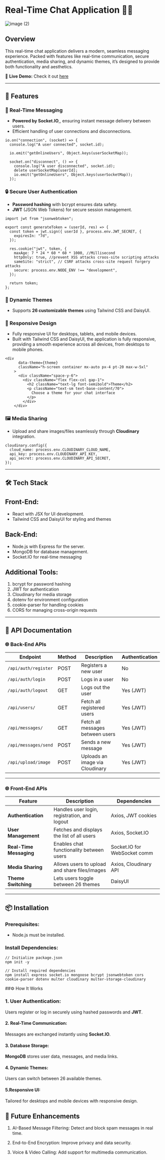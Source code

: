 # Real-Time Chat Application 📱💬
![image (2)](https://github.com/user-attachments/assets/4839e318-13f0-4377-bffc-5e70ec286003)


## Overview
This real-time chat application delivers a modern, seamless messaging experience. Packed with features like real-time communication, secure authentication, media sharing, and dynamic themes, it’s designed to provide both functionality and aesthetics.

🌟 **Live Demo:**  Check it out [here](https://fullstack-chat-app-ydz9.onrender.com/)

---

## 🚀 Features
### 🔴 Real-Time Messaging
- **Powered by Socket.IO**,, ensuring instant message delivery between users.
- Efficient handling of user connections and disconnections.
```
io.on("connection", (socket) => {
  console.log("A user connected", socket.id);

  io.emit("getOnlineUsers", Object.keys(userSocketMap));

  socket.on("disconnect", () => {
    console.log("A user disconnected", socket.id);
    delete userSocketMap[userId];
    io.emit("getOnlineUsers", Object.keys(userSocketMap));
  });
```

### 🔒 Secure User Authentication
- **Password hashing** with bcrypt ensures data safety.
- **JWT** (JSON Web Tokens) for secure session management.
```
import jwt from "jsonwebtoken";

export const generateToken = (userId, res) => {
  const token = jwt.sign({ userId }, process.env.JWT_SECRET, {
    expiresIn: "7d",
  });

  res.cookie("jwt", token, {
    maxAge: 7 * 24 * 60 * 60 * 1000, //Millisecond
    httpOnly: true, //prevent XSS attacks croos-site scripting attacks
    sameSite: "strict", // CSRF attacks cross-site request forgery attacks
    secure: process.env.NODE_ENV !== "development",
  });

  return token;
};
```

### 🎨 Dynamic Themes
- Supports **26 customizable themes** using Tailwind CSS and DaisyUI.

### 📱 Responsive Design
- Fully responsive UI for desktops, tablets, and mobile devices.
- Built with Tailwind CSS and DaisyUI, the application is fully responsive, providing a smooth experience across all devices, from desktops to mobile phones.
```
<div
      data-theme={theme}
      className="h-screen container mx-auto px-4 pt-20 max-w-5xl"
    >
      <div className="space-y-6">
        <div className="flex flex-col gap-1">
          <h2 className="text-lg font-semibold">Theme</h2>
          <p className="text-sm text-base-content/70">
            Choose a theme for your chat interface
          </p>
        </div>
    </div>
```

### 🖼️ Media Sharing
- Upload and share images/files seamlessly through **Cloudinary** integration.

```
cloudinary.config({
  cloud_name: process.env.CLOUDINARY_CLOUD_NAME,
  api_key: process.env.CLOUDINARY_API_KEY,
  api_secret: process.env.CLOUDINARY_API_SECRET,
});
```
----

## 🛠️ Tech Stack

## Front-End:
- React with JSX for UI development.<br>
- Tailwind CSS and DaisyUI for styling and themes

## Back-End:
- Node.js with Express for the server.<br>
- MongoDB for database management.<br>
- Socket.IO for real-time messaging

## Additional Tools:
1. bcrypt for password hashing<br>
2. JWT for authentication<br>
3. Cloudinary for media storage<br>
4. dotenv for environment configuration<br>
5. cookie-parser for handling cookies<br>
6. CORS for managing cross-origin requests

----

## 📡 API Documentation  

### 🌐 Back-End APIs  

| **Endpoint**              | **Method** | **Description**                     | **Authentication** |
|---------------------------|------------|-------------------------------------|---------------------|
| `/api/auth/register`      | POST       | Registers a new user                | No                  |
| `/api/auth/login`         | POST       | Logs in a user                      | No                  |
| `/api/auth/logout`        | GET        | Logs out the user                   | Yes (JWT)           |
| `/api/users/`             | GET        | Fetch all registered users          | Yes (JWT)           |
| `/api/messages/`          | GET        | Fetch all messages between users    | Yes (JWT)           |
| `/api/messages/send`      | POST       | Sends a new message                 | Yes (JWT)           |
| `/api/upload/image`       | POST       | Uploads an image via Cloudinary     | Yes (JWT)           |

---

### 🌐 Front-End APIs  

| **Feature**               | **Description**                               | **Dependencies**             |
|---------------------------|-----------------------------------------------|-------------------------------|
| **Authentication**        | Handles user login, registration, and logout | Axios, JWT cookies           |
| **User Management**        | Fetches and displays the list of all users   | Axios, Socket.IO             |
| **Real-Time Messaging**   | Enables chat functionality between users      | Socket.IO for WebSocket comm |
| **Media Sharing**         | Allows users to upload and share files/images| Axios, Cloudinary API        |
| **Theme Switching**       | Lets users toggle between 26 themes          | DaisyUI                      |

----

## 📦 Installation  

### Prerequisites:  
- Node.js must be installed.  

### Install Dependencies:  

```
// Initialize package.json
npm init -y

// Install required dependencies
npm install express socket.io mongoose bcrypt jsonwebtoken cors cookie-parser dotenv multer cloudinary multer-storage-cloudinary
```

##⚙️ How It Works
### 1. User Authentication: 
Users register or log in securely using hashed passwords and **JWT**.
#### 2. Real-Time Communication: 
Messages are exchanged instantly using **Socket.IO**.
#### 3. Database Storage: 
**MongoDB** stores user data, messages, and media links.
#### 4. Dynamic Themes:
Users can switch between 26 available themes.
#### 5.Responsive UI: 
Tailored for desktops and mobile devices with responsive design.

## 🚧 Future Enhancements
1. AI-Based Message Filtering:
Detect and block spam messages in real time.

2. End-to-End Encryption:
Improve privacy and data security.

3. Voice & Video Calling:
Add support for multimedia communication.

